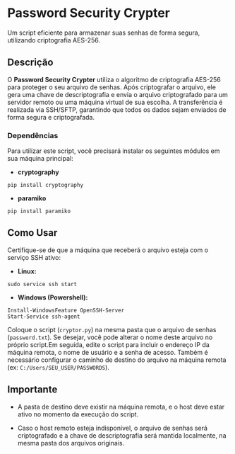 # Password Security Crypter 

Um script eficiente para armazenar suas senhas de forma segura, utilizando criptografia AES-256.

## Descrição 
O **Password Security Crypter**  utiliza o algoritmo de criptografia AES-256 para proteger o seu arquivo de senhas. Após criptografar o arquivo, ele gera uma chave de descriptografia e envia o arquivo criptografado para um servidor remoto ou uma máquina virtual de sua escolha. A transferência é realizada via SSH/SFTP, garantindo que todos os dados sejam enviados de forma segura e criptografada.
### Dependências 

Para utilizar este script, você precisará instalar os seguintes módulos em sua máquina principal:
 
- **cryptography** 

```Copiar código
pip install cryptography
```
 
- **paramiko** 

```Copiar código
pip install paramiko
```

## Como Usar 

Certifique-se de que a máquina que receberá o arquivo esteja com o serviço SSH ativo:
 
- **Linux:** 

```Copiar código
sudo service ssh start
```
 
- **Windows (Powershell):** 

```Copiar código
Install-WindowsFeature OpenSSH-Server
Start-Service ssh-agent
```
Coloque o script (`cryptor.py`) na mesma pasta que o arquivo de senhas (`password.txt`). Se desejar, você pode alterar o nome deste arquivo no próprio script.Em seguida, edite o script para incluir o endereço IP da máquina remota, o nome de usuário e a senha de acesso. Também é necessário configurar o caminho de destino do arquivo na máquina remota (ex: `C:/Users/SEU_USER/PASSWORDS`).
## Importante 

- A pasta de destino deve existir na máquina remota, e o host deve estar ativo no momento da execução do script.

- Caso o host remoto esteja indisponível, o arquivo de senhas será criptografado e a chave de descriptografia será mantida localmente, na mesma pasta dos arquivos originais.
